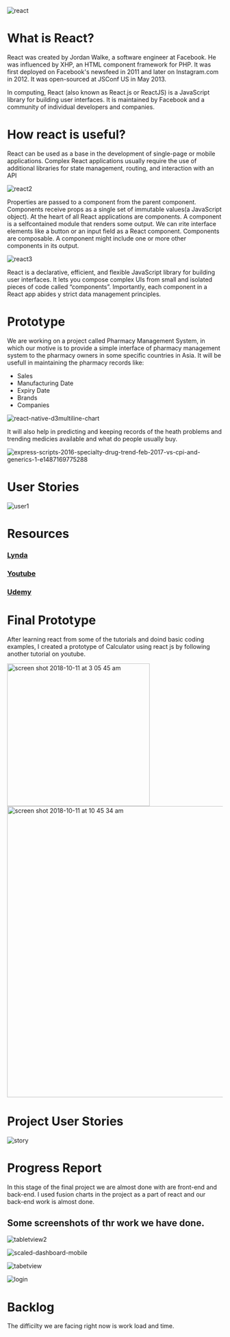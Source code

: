 ![react](https://user-images.githubusercontent.com/24455909/45919975-bf3f6a00-be52-11e8-9d73-5a68e768a9c6.png)

<h1>What is React?</h1>
<p>React was created by Jordan Walke, a software engineer at Facebook. He was influenced by XHP, an HTML component framework for PHP. It was first deployed on Facebook's newsfeed in 2011 and later on Instagram.com in 2012. It was open-sourced at JSConf US in May 2013.</p>
<p>In computing, React (also known as React.js or ReactJS) is a JavaScript library for building user interfaces. It is maintained by Facebook and a community of individual developers and companies.</p>


<h1>How react is useful?</h1>
<p>React can be used as a base in the development of single-page or mobile applications. Complex React applications usually require the use of additional libraries for state management, routing, and interaction with an API</p>

![react2](https://user-images.githubusercontent.com/24455909/45919987-f3b32600-be52-11e8-9f6e-76f9d0a72f5f.jpeg)

<p>Properties are passed to a component from the parent component. Components receive props as a single set of immutable values(a JavaScript object). At the heart of all React applications are components. A component is a selfcontained module that renders some output. We can ırite interface
elements like a button or an input field as a React component. Components
are composable. A component might include one or more other components
in its output.</p>

![react3](https://user-images.githubusercontent.com/24455909/45920004-3c6adf00-be53-11e8-9282-d22cad58f59c.png)

<p>React is a declarative, efficient, and flexible JavaScript library for building user interfaces. It lets you compose complex UIs from small and isolated pieces of code called “components”. Importantly, each component in a React app abides y strict data
management principles. </p>


<h1>Prototype</h1>

<p>We are working on a project called Pharmacy Management System, in which our motive is to provide a simple interface of pharmacy management system to the pharmacy owners in some specific countries in Asia. It will be usefull in maintaining the pharmacy records like:</p>
<ul>
<li>Sales</li>
<li>Manufacturing Date</li>
<li>Expiry Date</li>
<li>Brands</li>
<li>Companies</li>
</ul>

![react-native-d3multiline-chart](https://user-images.githubusercontent.com/24455909/46566837-00b42880-c8db-11e8-8c00-397b3c5316b4.png)

<p>It will also help in predicting and keeping records of the heath problems and trending medicies available and what do people usually buy.</p>

![express-scripts-2016-specialty-drug-trend-feb-2017-vs-cpi-and-generics-1-e1487169775288](https://user-images.githubusercontent.com/24455909/46566859-88019c00-c8db-11e8-9086-29ed792fdc99.png)

<h1>User Stories</h1>
 
 ![user1](https://user-images.githubusercontent.com/24455909/46567396-3bbc5900-c8e7-11e8-9305-ab00c97af86c.jpg)
 

<h1>Resources</h1>
<h3><a href="https://www.lynda.com/React-js-tutorials/React-js-Essential-Training/496905-2.html">Lynda</a></h3>
<h3><a href="https://www.youtube.com/watch?v=JPT3bFIwJYA&list=PL55RiY5tL51oyA8euSROLjMFZbXaV7skS">Youtube</a></h3>

<h3><a href="https://www.udemy.com/react-redux/learn/v4/overview">Udemy</a></h3>


<h1>Final Prototype</h1>

<p>After learning react from some of the tutorials and doind basic coding examples, I created a prototype of Calculator using react js by following another tutorial on youtube. </p>
 
 <img width="333" alt="screen shot 2018-10-11 at 3 05 45 am" src="https://user-images.githubusercontent.com/24455909/46901966-bcdc9880-ce71-11e8-90ab-fc3b84ee1f85.png">


<img width="680" alt="screen shot 2018-10-11 at 10 45 34 am" src="https://user-images.githubusercontent.com/24455909/46901973-d7167680-ce71-11e8-877c-e1b72ef9471f.png">



<h1>Project User Stories</h1>

![story](https://user-images.githubusercontent.com/24455909/47251051-421bfc00-d3e2-11e8-8745-0a754b52c0d4.jpg)


<h1>Progress Report</h1>

<p> In this stage of the final project we are almost done with are front-end and back-end. I used fusion charts in the project as a part of react and our back-end work is almost done.</p>
 
 
 <h2>Some screenshots of thr work we have done.</h2>
 
 ![tabletview2](https://user-images.githubusercontent.com/24455909/48965743-b9abf080-ef77-11e8-8e81-7230c373bc22.PNG)


![scaled-dashboard-mobile](https://user-images.githubusercontent.com/24455909/48965744-c92b3980-ef77-11e8-8051-8cb763e841f5.PNG)


![tabetview](https://user-images.githubusercontent.com/24455909/48965746-d6e0bf00-ef77-11e8-857e-98cb7bc32e4a.png)


![login](https://user-images.githubusercontent.com/24455909/48965748-e3651780-ef77-11e8-9623-3527cf7818bf.PNG)

 
<h1>Backlog</h1>

<p>The difficilty we are facing right now is work load and time.



